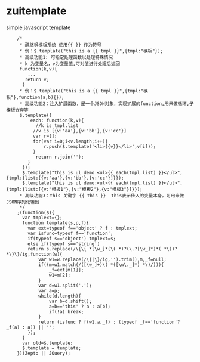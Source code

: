 # zuitemplate
simple javascript template  

		/* 
		 * 醉悠枫模板系统 使用{{ }} 作为符号
		 * 例：$.template("this is a {{ tmpl }}",{tmpl:"模板"});
		 * 高级功能1: 可指定处理函数以处理特殊情况
		 * k 为变量名，v为变量值,可对值进行处理后返回
		 function(k,v){
		  	...
		   return v;
		  }
		 * 例：$.template("this is a {{ tmpl }}",{tmpl:"模板"},function(a,b){});
		 * 高级功能2：注入扩展函数，是一个JSON对象，实现扩展的function,用来做循环,子模板嵌套等
		 $.template({
		  	 each: function(k,v){
		 	   //k is tmpl.list
		      //v is [{v:'aa'},{v:'bb'},{v:'cc'}]
		      var r=[];
		      for(var i=0;i<v.length;i++){
		  		  r.push($.template('<li>{{v}}</li>',v[i]));
		      }
		  	   return r.join('');
		    }
		  });
		  $.template("this is ul demo <ul>{{ each(tmpl.list) }}</ul>",{tmpl:{list:[{v:'aa'},{v:'bb'},{v:'cc'}]}});
		  $.template("this is ul demo:<ul>{{ each(tmpl.list) }}</ul>",{tmpl:{list:[{v:"模板1"},{v:"模板2"},{v:"模板3"}]}});
		 * 高级功能3：this 关键字 {{ this }}  this表示传入的变量本身，可用来做JSON序列化输出
		 */
		;(function($){
		  var tmplext={};
		  function template(s,p,f){
		  	var ext=typeof f=='object' ? f : tmplext;
		  	var isfunc=typeof f=='function';
		  	if(typeof s=='object') tmplext=s;
		  	else if(typeof s=='string')
		  	return s.replace(/\{\{ *[\w_]*(\( *)?(\.?[\w_]*)*( *\))? *\}\}/ig,function(w){
		  		var w1=w.replace(/\{|\}/ig,'').trim(),m,_f=null;
		  		if((m=w1.match(/([\w_]+)\( *([\w\._]*) *\)/))){
		  			_f=ext[m[1]];
		  			w1=m[2];
		  		}
		  		var d=w1.split('.');
		  		var a=p;
		  		while(d.length){
		  			var b=d.shift();
		  			a=b=='this' ? a : a[b];
		  			if(!a) break;
		  		}
		  		return (isfunc ? f(w1,a,_f) : (typeof _f=='function'? _f(a) : a)) || '';
		  	});
		  }
		  var old=$.template;
		  $.template = template;
		})(Zepto || JQuery);


